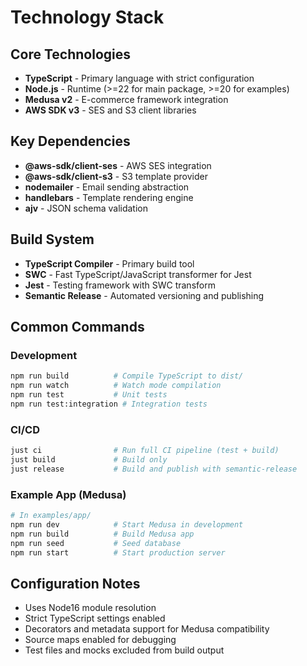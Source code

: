 # Technology Stack

## Core Technologies
- **TypeScript** - Primary language with strict configuration
- **Node.js** - Runtime (>=22 for main package, >=20 for examples)
- **Medusa v2** - E-commerce framework integration
- **AWS SDK v3** - SES and S3 client libraries

## Key Dependencies
- **@aws-sdk/client-ses** - AWS SES integration
- **@aws-sdk/client-s3** - S3 template provider
- **nodemailer** - Email sending abstraction
- **handlebars** - Template rendering engine
- **ajv** - JSON schema validation

## Build System
- **TypeScript Compiler** - Primary build tool
- **SWC** - Fast TypeScript/JavaScript transformer for Jest
- **Jest** - Testing framework with SWC transform
- **Semantic Release** - Automated versioning and publishing

## Common Commands

### Development
```bash
npm run build          # Compile TypeScript to dist/
npm run watch          # Watch mode compilation
npm run test           # Unit tests
npm run test:integration # Integration tests
```

### CI/CD
```bash
just ci                # Run full CI pipeline (test + build)
just build             # Build only
just release           # Build and publish with semantic-release
```

### Example App (Medusa)
```bash
# In examples/app/
npm run dev            # Start Medusa in development
npm run build          # Build Medusa app
npm run seed           # Seed database
npm run start          # Start production server
```

## Configuration Notes
- Uses Node16 module resolution
- Strict TypeScript settings enabled
- Decorators and metadata support for Medusa compatibility
- Source maps enabled for debugging
- Test files and mocks excluded from build output